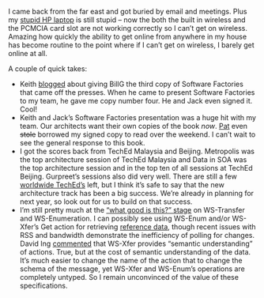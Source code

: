I came back from the far east and got buried by email and meetings. Plus
my [stupid HP
laptop](http://devhawk.net/2003/11/12/busted-laptop-screen-busted-relationship/)
is still stupid – now the both the built in wireless and the PCMCIA card
slot are not working correctly so I can’t get on wireless. Amazing how
quickly the ability to get online from anywhere in my house has become
routine to the point where if I can’t get on wireless, I barely get
online at all.

A couple of quick takes:

-   Keith
    [blogged](http://blogs.msdn.com/keith_short/archive/2004/09/22/233077.aspx)
    about giving BillG the third copy of Software Factories that came
    off the presses. When he came to present Software Factories to my
    team, he gave me copy number four. He and Jack even signed it. Cool!
-   Keith and Jack’s Software Factories presentation was a huge hit with
    my team. Our architects want their own copies of the book *now*.
    [Pat](http://blogs.msdn.com/pathelland) even ~~stole~~ borrowed my
    signed copy to read over the weekend. I can’t wait to see the
    general response to this book.
-   I got the scores back from TechEd Malaysia and Beijing. Metropolis
    was the top architecture session of TechEd Malaysia and Data in SOA
    was the top architecture session and in the top ten of all sessions
    at TechEd Beijing. Gurpreet’s sessions also did very well. There are
    still a few [worldwide
    TechEd’s](http://www.microsoft.com/seminar/teched2004/worldwide.mspx)
    left, but I think it’s safe to say that the new architecture track
    has been a big success. We’re already in planning for next year, so
    look out for us to build on that success.
-   I’m still pretty much at the [“what good is this?”
    stage](http://www.gotdotnet.com/team/dbox/default.aspx?key=2004-09-17T07:22:15Z)
    on WS-Transfer and WS-Enumeration. I can possibly see using WS-Enum
    and/or WS-Xfer’s Get action for retrieving [reference
    data](http://msdn.microsoft.com/architecture/default.aspx?pull=/library/en-us/dnbda/html/dataoutsideinside.asp#dataoutsideinside_topic5),
    though recent issues with RSS and bandwidth demonstrate the
    inefficiency of polling for changes. David Ing
    [commented](http://devhawk.net/CommentView.aspx?guid=fd83ac91-720c-4053-a5ff-a3af7c547992)
    that WS-Xfer provides “semantic understanding” of actions. True, but
    at the cost of semantic understanding of the data. It’s much easier
    to change the name of the action that to change the schema of the
    message, yet WS-Xfer and WS-Enum’s operations are completely
    untyped. So I remain unconvinced of the value of these
    specifications.

